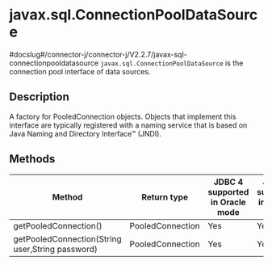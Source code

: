 javax.sql.ConnectionPoolDataSource 
=======================================================
#docslug#/connector-j/connector-j/V2.2.7/javax-sql-connectionpooldatasource
`javax.sql.ConnectionPoolDataSource` is the connection pool interface of data sources. 

Description 
--------------------------------

A factory for PooledConnection objects. Objects that implement this interface are typically registered with a naming service that is based on Java Naming and Directory Interface™ (JNDI).

Methods 
----------------------------



|                      Method                      |   Return type    | JDBC 4 supported in Oracle mode | JDBC 4 supported in MySQL mode |
|--------------------------------------------------|------------------|---------------------------------|--------------------------------|
| getPooledConnection()                            | PooledConnection | Yes                             | Yes                            |
| getPooledConnection(String user,String password) | PooledConnection | Yes                             | Yes                            |



